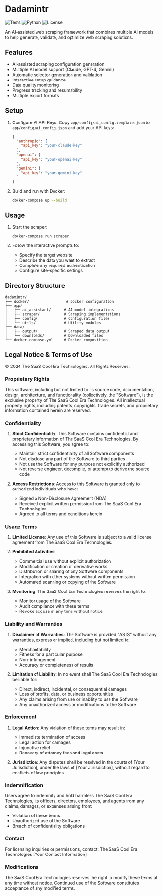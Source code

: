 # Dadamintr

![Tests](https://github.com/Nodetary/dadamintr/workflows/Tests/badge.svg)
![Python](https://img.shields.io/badge/python-3.11-blue.svg)
![License](https://img.shields.io/badge/license-Proprietary-red.svg)

An AI-assisted web scraping framework that combines multiple AI models to help generate, validate, and optimize web scraping solutions.

## Features

- AI-assisted scraping configuration generation
- Multiple AI model support (Claude, GPT-4, Gemini)
- Automatic selector generation and validation
- Interactive setup guidance
- Data quality monitoring
- Progress tracking and resumability
- Multiple export formats

## Setup

1. Configure AI API Keys:
   Copy `app/config/ai_config.template.json` to `app/config/ai_config.json` and add your API keys:
   ```json
   {
     "anthropic": {
       "api_key": "your-claude-key"
     },
     "openai": {
       "api_key": "your-openai-key"
     },
     "gemini": {
       "api_key": "your-gemini-key"
     }
   }
   ```

2. Build and run with Docker:
   ```bash
   docker-compose up --build
   ```

## Usage

1. Start the scraper:
   ```bash
   docker-compose run scraper
   ```

2. Follow the interactive prompts to:
   - Specify the target website
   - Describe the data you want to extract
   - Complete any required authentication
   - Configure site-specific settings

## Directory Structure

```
dadamintr/
├── docker/                 # Docker configuration
├── app/
│   ├── ai_assistant/      # AI model integrations
│   ├── scraper/           # Scraping implementations
│   ├── config/            # Configuration files
│   └── utils/             # Utility modules
├── data/
│   ├── output/            # Scraped data output
│   └── downloads/         # Downloaded files
└── docker-compose.yml     # Docker composition
```

## Legal Notice & Terms of Use

© 2024 The SaaS Cool Era Technologies. All Rights Reserved.

### Proprietary Rights

This software, including but not limited to its source code, documentation, design, architecture, and functionality (collectively, the "Software"), is the exclusive property of The SaaS Cool Era Technologies. All intellectual property rights, including patents, copyrights, trade secrets, and proprietary information contained herein are reserved.

### Confidentiality

1. **Strict Confidentiality**: This Software contains confidential and proprietary information of The SaaS Cool Era Technologies. By accessing this Software, you agree to:
   - Maintain strict confidentiality of all Software components
   - Not disclose any part of the Software to third parties
   - Not use the Software for any purpose not explicitly authorized
   - Not reverse engineer, decompile, or attempt to derive the source code

2. **Access Restrictions**: Access to this Software is granted only to authorized individuals who have:
   - Signed a Non-Disclosure Agreement (NDA)
   - Received explicit written permission from The SaaS Cool Era Technologies
   - Agreed to all terms and conditions herein

### Usage Terms

1. **Limited License**: Any use of this Software is subject to a valid license agreement from The SaaS Cool Era Technologies.

2. **Prohibited Activities**:
   - Commercial use without explicit authorization
   - Modification or creation of derivative works
   - Distribution or sharing of any Software components
   - Integration with other systems without written permission
   - Automated scanning or copying of the Software

3. **Monitoring**: The SaaS Cool Era Technologies reserves the right to:
   - Monitor usage of the Software
   - Audit compliance with these terms
   - Revoke access at any time without notice

### Liability and Warranties

1. **Disclaimer of Warranties**: The Software is provided "AS IS" without any warranties, express or implied, including but not limited to:
   - Merchantability
   - Fitness for a particular purpose
   - Non-infringement
   - Accuracy or completeness of results

2. **Limitation of Liability**: In no event shall The SaaS Cool Era Technologies be liable for:
   - Direct, indirect, incidental, or consequential damages
   - Loss of profits, data, or business opportunities
   - Any claims arising from use or inability to use the Software
   - Any unauthorized access or modifications to the Software

### Enforcement

1. **Legal Action**: Any violation of these terms may result in:
   - Immediate termination of access
   - Legal action for damages
   - Injunctive relief
   - Recovery of attorney fees and legal costs

2. **Jurisdiction**: Any disputes shall be resolved in the courts of [Your Jurisdiction], under the laws of [Your Jurisdiction], without regard to conflicts of law principles.

### Indemnification

Users agree to indemnify and hold harmless The SaaS Cool Era Technologies, its officers, directors, employees, and agents from any claims, damages, or expenses arising from:
- Violation of these terms
- Unauthorized use of the Software
- Breach of confidentiality obligations

### Contact

For licensing inquiries or permissions, contact:
The SaaS Cool Era Technologies
[Your Contact Information]

### Modifications

The SaaS Cool Era Technologies reserves the right to modify these terms at any time without notice. Continued use of the Software constitutes acceptance of any modified terms.
